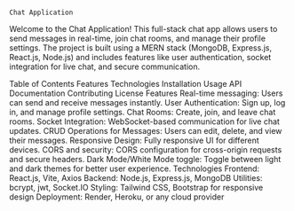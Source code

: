                                                                                  Chat Application



Welcome to the Chat Application! This full-stack chat app allows users to send messages in real-time, join chat rooms, and manage their profile settings. The project is built using a MERN stack (MongoDB, Express.js, React.js, Node.js) and includes features like user authentication, socket integration for live chat, and secure communication.

Table of Contents
Features
Technologies
Installation
Usage
API Documentation
Contributing
License
Features
Real-time messaging: Users can send and receive messages instantly.
User Authentication: Sign up, log in, and manage profile settings.
Chat Rooms: Create, join, and leave chat rooms.
Socket Integration: WebSocket-based communication for live chat updates.
CRUD Operations for Messages: Users can edit, delete, and view their messages.
Responsive Design: Fully responsive UI for different devices.
CORS and security: CORS configuration for cross-origin requests and secure headers.
Dark Mode/White Mode toggle: Toggle between light and dark themes for better user experience.
Technologies
Frontend: React.js, Vite, Axios
Backend: Node.js, Express.js, MongoDB
Utilities: bcrypt, jwt, Socket.IO
Styling: Tailwind CSS, Bootstrap for responsive design
Deployment: Render, Heroku, or any cloud provider

